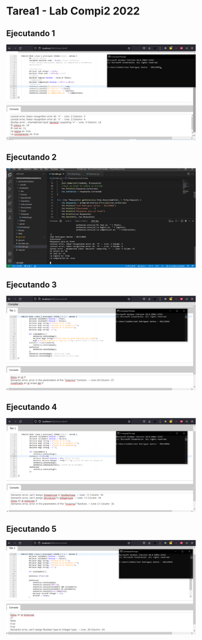 # Tarea1 - Lab Compi2 2022
## Ejecutando 1
![](https://github.com/Jodyannre/ip2_2022_1s_lab_tarea1/blob/main/ServidorPrimeraGramatica/Imagenes/1-operacionesYerrores.png?raw=true)

## Ejecutando 2
![](https://github.com/Jodyannre/ip2_2022_1s_lab_tarea1/blob/main/ServidorPrimeraGramatica/Imagenes/2-ejecutando.png?raw=true)

## Ejecutando 3
![](https://github.com/Jodyannre/ip2_2022_1s_lab_tarea1/blob/main/ServidorPrimeraGramatica/Imagenes/3-sentenciasControl.png?raw=true)

## Ejecutando 4
![](https://github.com/Jodyannre/ip2_2022_1s_lab_tarea1/blob/main/ServidorPrimeraGramatica/Imagenes/4-masErrores.png?raw=true)

## Ejecutando 5
![](https://github.com/Jodyannre/ip2_2022_1s_lab_tarea1/blob/main/ServidorPrimeraGramatica/Imagenes/5-ultimasOperaciones.png?raw=true)
